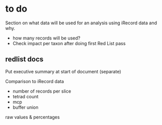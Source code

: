 # to do

Section on what data will be used for an analysis using iRecord data and why.

- how many records will be used?
- Check impact per taxon after doing first Red List pass

## redlist docs

Put executive summary at start of document (separate)

Comparison to iRecord data

- number of records per slice
- tetrad count
- mcp
- buffer union

raw values & percentages